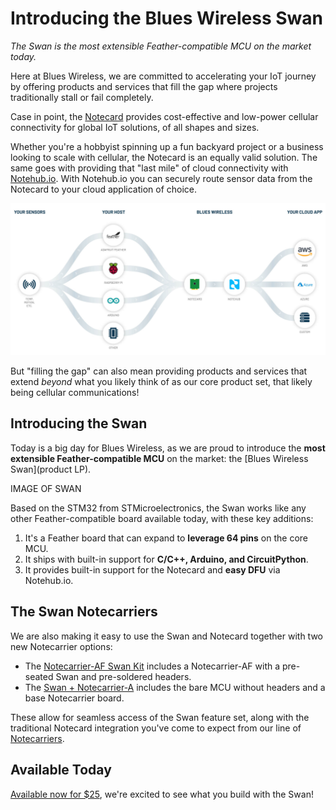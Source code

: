 # Introducing the Blues Wireless Swan

*The Swan is the most extensible Feather-compatible MCU on the market today.*

Here at Blues Wireless, we are committed to accelerating your IoT journey by offering products and services that fill the gap where projects traditionally stall or fail completely.

Case in point, the [Notecard](/products/) provides cost-effective and low-power cellular connectivity for global IoT solutions, of all shapes and sizes.

Whether you're a hobbyist spinning up a fun backyard project or a business looking to scale with cellular, the Notecard is an equally valid solution. The same goes with providing that "last mile" of cloud connectivity with [Notehub.io](/services/). With Notehub.io you can securely route sensor data from the Notecard to your cloud application of choice.

![blues wireless data flow](blues-flow.jpg)

But "filling the gap" can also mean providing products and services that extend *beyond* what you likely think of as our core product set, that likely being cellular communications!

## Introducing the Swan

Today is a big day for Blues Wireless, as we are proud to introduce the **most extensible Feather-compatible MCU** on the market: the [Blues Wireless Swan](product LP).

IMAGE OF SWAN

Based on the STM32 from STMicroelectronics, the Swan works like any other Feather-compatible board available today, with these key additions:

1. It's a Feather board that can expand to **leverage 64 pins** on the core MCU.
2. It ships with built-in support for **C/C++, Arduino, and CircuitPython**.
3. It provides built-in support for the Notecard and **easy DFU** via Notehub.io.

## The Swan Notecarriers

We are also making it easy to use the Swan and Notecard together with two new Notecarrier options:

- The [Notecarrier-AF Swan Kit](shop.blues) includes a Notecarrier-AF with a pre-seated Swan and pre-soldered headers.
- The [Swan + Notecarrier-A](shop.blues) includes the bare MCU without headers and a base Notecarrier board.

These allow for seamless access of the Swan feature set, along with the traditional Notecard integration you've come to expect from our line of [Notecarriers](https://shop.blues.io/collections/notecarrier).

## Available Today

[Available now for $25](shop.blues), we're excited to see what you build with the Swan!